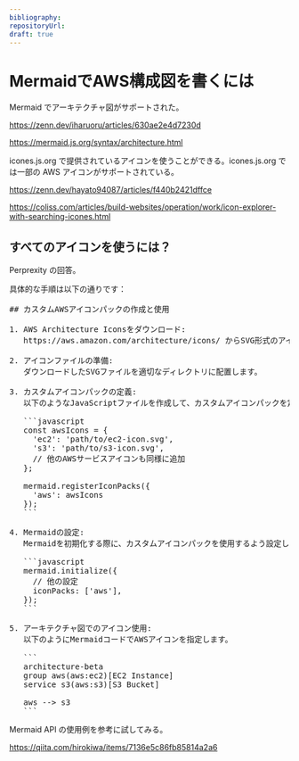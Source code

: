 ```yaml
---
bibliography: 
repositoryUrl:
draft: true
---
```


# MermaidでAWS構成図を書くには

Mermaid でアーキテクチャ図がサポートされた。

https://zenn.dev/iharuoru/articles/630ae2e4d7230d

https://mermaid.js.org/syntax/architecture.html

icones.js.org で提供されているアイコンを使うことができる。icones.js.org では一部の AWS アイコンがサポートされている。

https://zenn.dev/hayato94087/articles/f440b2421dffce

https://coliss.com/articles/build-websites/operation/work/icon-explorer-with-searching-icones.html

## すべてのアイコンを使うには？

Perprexity の回答。

<pre>
具体的な手順は以下の通りです：

## カスタムAWSアイコンパックの作成と使用

1. AWS Architecture Iconsをダウンロード:
   https://aws.amazon.com/architecture/icons/ からSVG形式のアイコンをダウンロードします。

2. アイコンファイルの準備:
   ダウンロードしたSVGファイルを適切なディレクトリに配置します。

3. カスタムアイコンパックの定義:
   以下のようなJavaScriptファイルを作成して、カスタムアイコンパックを定義します。

   ```javascript
   const awsIcons = {
     'ec2': 'path/to/ec2-icon.svg',
     's3': 'path/to/s3-icon.svg',
     // 他のAWSサービスアイコンも同様に追加
   };

   mermaid.registerIconPacks({
     'aws': awsIcons
   });
   ```

4. Mermaidの設定:
   Mermaidを初期化する際に、カスタムアイコンパックを使用するよう設定します。

   ```javascript
   mermaid.initialize({
     // 他の設定
     iconPacks: ['aws'],
   });
   ```

5. アーキテクチャ図でのアイコン使用:
   以下のようにMermaidコードでAWSアイコンを指定します。

   ```
   architecture-beta
   group aws(aws:ec2)[EC2 Instance]
   service s3(aws:s3)[S3 Bucket]
   
   aws --> s3
   ```
</pre>

Mermaid API の使用例を参考に試してみる。

https://qiita.com/hirokiwa/items/7136e5c86fb85814a2a6